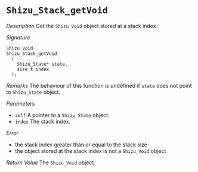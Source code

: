 # `Shizu_Stack_getVoid`

*Description*
Get the `Shizu_Void` object stored at a stack index.

*Signature*
```
Shizu_Void
Shizu_Stack_getVoid
  (
    Shizu_State* state,
    size_t index
  );
```

*Remarks*
The behaviour of this function is undefined if `state` does not point to `Shizu_State` object.

*Parameters*
- `self` A pointer to a `Shizu_State` object.
- `index` The stack index.

*Error*
- the stack index greater than or equal to the stack size
- the object stored at the stack index is not a `Shizu_Void` object

*Return Value*
The `Shizu_Void` object.